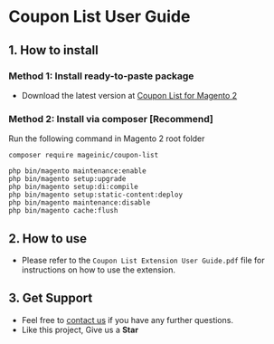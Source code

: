 # Coupon List User Guide

## 1. How to install

### Method 1: Install ready-to-paste package

- Download the latest version at [Coupon List for Magento 2](https://www.mageinic.com/coupon-list.html)

### Method 2: Install via composer [Recommend]

Run the following command in Magento 2 root folder

```
composer require mageinic/coupon-list

php bin/magento maintenance:enable
php bin/magento setup:upgrade
php bin/magento setup:di:compile
php bin/magento setup:static-content:deploy
php bin/magento maintenance:disable
php bin/magento cache:flush
```

## 2. How to use

- Please refer to the `Coupon List Extension User Guide.pdf` file for instructions on how to use the extension.

## 3. Get Support

- Feel free to [contact us](https://www.mageinic.com/contact.html) if you have any further questions.
- Like this project, Give us a **Star**
